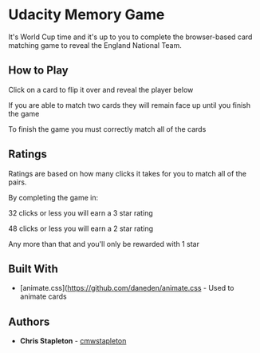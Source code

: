# Udacity Memory Game

It's World Cup time and it's up to you to complete the browser-based card matching game to reveal the England National Team.

## How to Play

Click on a card to flip it over and reveal the player below

If you are able to match two cards they will remain face up until you finish the game

To finish the game you must correctly match all of the cards

## Ratings

Ratings are based on how many clicks it takes for you to match all of the pairs.

By completing the game in:

32 clicks or less you will earn a 3 star rating

48 clicks or less you will earn a 2 star rating

Any more than that and you'll only be rewarded with 1 star

## Built With

* [animate.css](https://github.com/daneden/animate.css - Used to animate cards

## Authors

* **Chris Stapleton** - [cmwstapleton](https://github.com/cmwstapleton)
